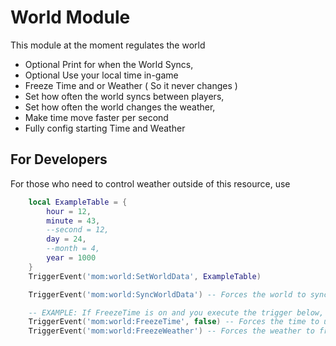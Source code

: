 # World Module

This module at the moment regulates the world
- Optional Print for when the World Syncs,
- Optional Use your local time in-game
- Freeze Time and or Weather ( So it never changes )
- Set how often the world syncs between players,
- Set how often the world changes the weather,
- Make time move faster per second
- Fully config starting Time and Weather

## For Developers

For those who need to control weather outside of this resource, use
```LUA
    local ExampleTable = {
        hour = 12,
        minute = 43,
        --second = 12,
        day = 24,
        --month = 4,
        year = 1000
    }
    TriggerEvent('mom:world:SetWorldData', ExampleTable)

    TriggerEvent('mom:world:SyncWorldData') -- Forces the world to sync between players

    -- EXAMPLE: If FreezeTime is on and you execute the trigger below, it will turn it off and vice versa. Same applies to Freeze Weather. Can include a BOOL to force a state.
    TriggerEvent('mom:world:FreezeTime', false) -- Forces the time to unfreeze
    TriggerEvent('mom:world:FreezeWeather') -- Forces the weather to freeze
```